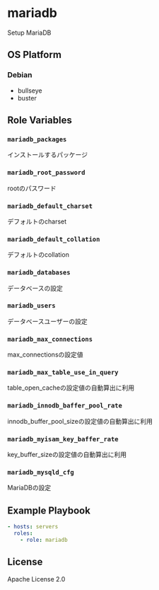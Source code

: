 mariadb
=================

Setup MariaDB

OS Platform
-----------------

### Debian

- bullseye
- buster

Role Variables
--------------

### `mariadb_packages`

インストールするパッケージ

### `mariadb_root_password`

rootのパスワード

### `mariadb_default_charset`

デフォルトのcharset

### `mariadb_default_collation`

デフォルトのcollation

### `mariadb_databases`

データベースの設定

### `mariadb_users`

データベースユーザーの設定

### `mariadb_max_connections`

max_connectionsの設定値

### `mariadb_max_table_use_in_query`

table_open_cacheの設定値の自動算出に利用

### `mariadb_innodb_baffer_pool_rate`

innodb_buffer_pool_sizeの設定値の自動算出に利用

### `mariadb_myisam_key_baffer_rate`

key_buffer_sizeの設定値の自動算出に利用

### `mariadb_mysqld_cfg`

MariaDBの設定

Example Playbook
--------------

```yaml
- hosts: servers
  roles:
    - role: mariadb
```

License
--------------

Apache License 2.0
